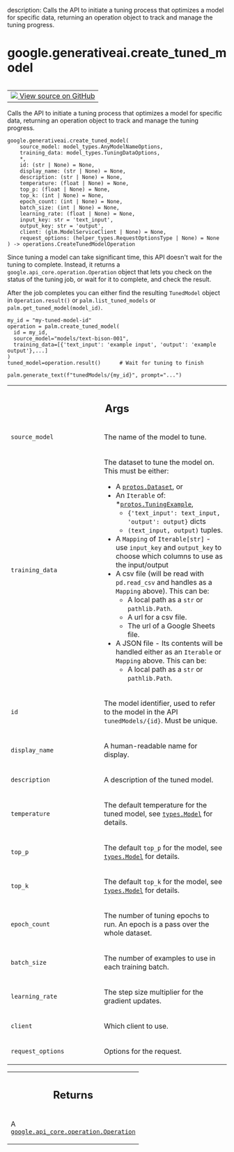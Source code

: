 description: Calls the API to initiate a tuning process that optimizes a model for specific data, returning an operation object to track and manage the tuning progress.

<div itemscope itemtype="http://developers.google.com/ReferenceObject">
<meta itemprop="name" content="google.generativeai.create_tuned_model" />
<meta itemprop="path" content="Stable" />
</div>

# google.generativeai.create_tuned_model

<!-- Insert buttons and diff -->

<table class="tfo-notebook-buttons tfo-api nocontent" align="left">
<td>
  <a target="_blank" href="https://github.com/google/generative-ai-python/blob/master/google/generativeai/models.py#L245-L368">
    <img src="https://www.tensorflow.org/images/GitHub-Mark-32px.png" />
    View source on GitHub
  </a>
</td>
</table>



Calls the API to initiate a tuning process that optimizes a model for specific data, returning an operation object to track and manage the tuning progress.


<pre class="devsite-click-to-copy prettyprint lang-py tfo-signature-link">
<code>google.generativeai.create_tuned_model(
    source_model: model_types.AnyModelNameOptions,
    training_data: model_types.TuningDataOptions,
    *,
    id: (str | None) = None,
    display_name: (str | None) = None,
    description: (str | None) = None,
    temperature: (float | None) = None,
    top_p: (float | None) = None,
    top_k: (int | None) = None,
    epoch_count: (int | None) = None,
    batch_size: (int | None) = None,
    learning_rate: (float | None) = None,
    input_key: str = &#x27;text_input&#x27;,
    output_key: str = &#x27;output&#x27;,
    client: (glm.ModelServiceClient | None) = None,
    request_options: (helper_types.RequestOptionsType | None) = None
) -> operations.CreateTunedModelOperation
</code></pre>



<!-- Placeholder for "Used in" -->

Since tuning a model can take significant time, this API doesn't wait for the tuning to complete.
Instead, it returns a `google.api_core.operation.Operation` object that lets you check on the
status of the tuning job, or wait for it to complete, and check the result.

After the job completes you can either find the resulting `TunedModel` object in
`Operation.result()` or `palm.list_tuned_models` or `palm.get_tuned_model(model_id)`.

```
my_id = "my-tuned-model-id"
operation = palm.create_tuned_model(
  id = my_id,
  source_model="models/text-bison-001",
  training_data=[{'text_input': 'example input', 'output': 'example output'},...]
)
tuned_model=operation.result()      # Wait for tuning to finish

palm.generate_text(f"tunedModels/{my_id}", prompt="...")
```

<!-- Tabular view -->
 <table class="responsive fixed orange">
<colgroup><col width="214px"><col></colgroup>
<tr><th colspan="2"><h2 class="add-link">Args</h2></th></tr>

<tr>
<td>

`source_model`<a id="source_model"></a>

</td>
<td>

The name of the model to tune.

</td>
</tr><tr>
<td>

`training_data`<a id="training_data"></a>

</td>
<td>

The dataset to tune the model on. This must be either:
* A <a href="../../google/generativeai/protos/Dataset.md"><code>protos.Dataset</code></a>, or
* An `Iterable` of:
  *<a href="../../google/generativeai/protos/TuningExample.md"><code>protos.TuningExample</code></a>,
  * `{'text_input': text_input, 'output': output}` dicts
  * `(text_input, output)` tuples.
* A `Mapping` of `Iterable[str]` - use `input_key` and `output_key` to choose which
  columns to use as the input/output
* A csv file (will be read with `pd.read_csv` and handles as a `Mapping`
  above). This can be:
  * A local path as a `str` or `pathlib.Path`.
  * A url for a csv file.
  * The url of a Google Sheets file.
* A JSON file - Its contents will be handled either as an `Iterable` or `Mapping`
  above. This can be:
  * A local path as a `str` or `pathlib.Path`.

</td>
</tr><tr>
<td>

`id`<a id="id"></a>

</td>
<td>

The model identifier, used to refer to the model in the API
`tunedModels/{id}`. Must be unique.

</td>
</tr><tr>
<td>

`display_name`<a id="display_name"></a>

</td>
<td>

A human-readable name for display.

</td>
</tr><tr>
<td>

`description`<a id="description"></a>

</td>
<td>

A description of the tuned model.

</td>
</tr><tr>
<td>

`temperature`<a id="temperature"></a>

</td>
<td>

The default temperature for the tuned model, see <a href="../../google/generativeai/types/Model.md"><code>types.Model</code></a> for details.

</td>
</tr><tr>
<td>

`top_p`<a id="top_p"></a>

</td>
<td>

The default `top_p` for the model, see <a href="../../google/generativeai/types/Model.md"><code>types.Model</code></a> for details.

</td>
</tr><tr>
<td>

`top_k`<a id="top_k"></a>

</td>
<td>

The default `top_k` for the model, see <a href="../../google/generativeai/types/Model.md"><code>types.Model</code></a> for details.

</td>
</tr><tr>
<td>

`epoch_count`<a id="epoch_count"></a>

</td>
<td>

The number of tuning epochs to run. An epoch is a pass over the whole dataset.

</td>
</tr><tr>
<td>

`batch_size`<a id="batch_size"></a>

</td>
<td>

The number of examples to use in each training batch.

</td>
</tr><tr>
<td>

`learning_rate`<a id="learning_rate"></a>

</td>
<td>

The step size multiplier for the gradient updates.

</td>
</tr><tr>
<td>

`client`<a id="client"></a>

</td>
<td>

Which client to use.

</td>
</tr><tr>
<td>

`request_options`<a id="request_options"></a>

</td>
<td>

Options for the request.

</td>
</tr>
</table>



<!-- Tabular view -->
 <table class="responsive fixed orange">
<colgroup><col width="214px"><col></colgroup>
<tr><th colspan="2"><h2 class="add-link">Returns</h2></th></tr>
<tr class="alt">
<td colspan="2">

A [`google.api_core.operation.Operation`](https://googleapis.dev/python/google-api-core/latest/operation.html)

</td>
</tr>

</table>

